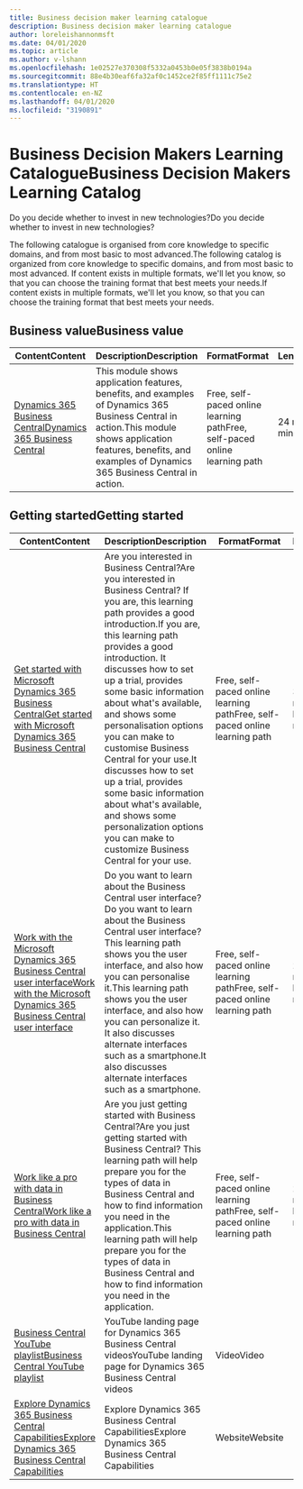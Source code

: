 ```yaml
---
title: Business decision maker learning catalogue
description: Business decision maker learning catalogue
author: loreleishannonmsft
ms.date: 04/01/2020
ms.topic: article
ms.author: v-lshann
ms.openlocfilehash: 1e02527e370308f5332a0453b0e05f3838b0194a
ms.sourcegitcommit: 88e4b30eaf6fa32af0c1452ce2f85ff1111c75e2
ms.translationtype: HT
ms.contentlocale: en-NZ
ms.lasthandoff: 04/01/2020
ms.locfileid: "3190891"
---
```

# <a name="business-decision-makers-learning-catalog"></a><span data-ttu-id="d1cac-103">Business Decision Makers Learning Catalogue</span><span class="sxs-lookup"><span data-stu-id="d1cac-103">Business Decision Makers Learning Catalog</span></span>

<span data-ttu-id="d1cac-104">Do you decide whether to invest in new technologies?</span><span class="sxs-lookup"><span data-stu-id="d1cac-104">Do you decide whether to invest in new technologies?</span></span>

<span data-ttu-id="d1cac-105">The following catalogue is organised from core knowledge to specific domains, and from most basic to most advanced.</span><span class="sxs-lookup"><span data-stu-id="d1cac-105">The following catalog is organized from core knowledge to specific domains, and from most basic to most advanced.</span></span> <span data-ttu-id="d1cac-106">If content exists in multiple formats, we'll let you know, so that you can choose the training format that best meets your needs.</span><span class="sxs-lookup"><span data-stu-id="d1cac-106">If content exists in multiple formats, we'll let you know, so that you can choose the training format that best meets your needs.</span></span>  

## <a name="business-value"></a><span data-ttu-id="d1cac-107">Business value<a name="busvalue"></a></span><span class="sxs-lookup"><span data-stu-id="d1cac-107">Business value<a name="busvalue"></a></span></span>

| <span data-ttu-id="d1cac-108">Content</span><span class="sxs-lookup"><span data-stu-id="d1cac-108">Content</span></span>                                                                 | <span data-ttu-id="d1cac-109">Description</span><span class="sxs-lookup"><span data-stu-id="d1cac-109">Description</span></span>                                                                                                | <span data-ttu-id="d1cac-110">Format</span><span class="sxs-lookup"><span data-stu-id="d1cac-110">Format</span></span>                                | <span data-ttu-id="d1cac-111">Length</span><span class="sxs-lookup"><span data-stu-id="d1cac-111">Length</span></span>     |
|----------------------------------------------------------------------------------------------------------------|------------------------------------------------------------------------------------------------------------|---------------------------------------|------------|
| [<span data-ttu-id="d1cac-112">Dynamics 365 Business Central</span><span class="sxs-lookup"><span data-stu-id="d1cac-112">Dynamics 365 Business Central</span></span>](https://docs.microsoft.com/learn/modules/dynamics-365-business-central/) | <span data-ttu-id="d1cac-113">This module shows application features, benefits, and examples of Dynamics 365 Business Central in action.</span><span class="sxs-lookup"><span data-stu-id="d1cac-113">This module shows application features, benefits, and examples of Dynamics 365 Business Central in action.</span></span> | <span data-ttu-id="d1cac-114">Free, self-paced online learning path</span><span class="sxs-lookup"><span data-stu-id="d1cac-114">Free, self-paced online learning path</span></span> | <span data-ttu-id="d1cac-115">24 minutes</span><span class="sxs-lookup"><span data-stu-id="d1cac-115">24 minutes</span></span> |

## <a name="getting-started"></a><span data-ttu-id="d1cac-116">Getting started<a name="get-started"></a></span><span class="sxs-lookup"><span data-stu-id="d1cac-116">Getting started<a name="get-started"></a></span></span>

| <span data-ttu-id="d1cac-117">Content</span><span class="sxs-lookup"><span data-stu-id="d1cac-117">Content</span></span>                                                                                                                             | <span data-ttu-id="d1cac-118">Description</span><span class="sxs-lookup"><span data-stu-id="d1cac-118">Description</span></span>                                                                                                                                                                                                                                                                                      | <span data-ttu-id="d1cac-119">Format</span><span class="sxs-lookup"><span data-stu-id="d1cac-119">Format</span></span>                                | <span data-ttu-id="d1cac-120">Length</span><span class="sxs-lookup"><span data-stu-id="d1cac-120">Length</span></span>             |
|------------------------------------------------------------------------------------------------------------------------------------------------------------------------------|--------------------------------------------------------------------------------------------------------------------------------------------------------------------------------------------------------------------------------------------------------------------------------------------------|---------------------------------------|--------------------|
| [<span data-ttu-id="d1cac-121">Get started with Microsoft Dynamics 365 Business Central</span><span class="sxs-lookup"><span data-stu-id="d1cac-121">Get started with Microsoft Dynamics 365 Business Central</span></span>](https://docs.microsoft.com/learn/paths/get-started-dynamics-365-business-central/)                          | <span data-ttu-id="d1cac-122">Are you interested in Business Central?</span><span class="sxs-lookup"><span data-stu-id="d1cac-122">Are you interested in Business Central?</span></span> <span data-ttu-id="d1cac-123">If you are, this learning path provides a good introduction.</span><span class="sxs-lookup"><span data-stu-id="d1cac-123">If you are, this learning path provides a good introduction.</span></span> <span data-ttu-id="d1cac-124">It discusses how to set up a trial, provides some basic information about what's available, and shows some personalisation options you can make to customise Business Central for your use.</span><span class="sxs-lookup"><span data-stu-id="d1cac-124">It discusses how to set up a trial, provides some basic information about what's available, and shows some personalization options you can make to customize Business Central for your use.</span></span> | <span data-ttu-id="d1cac-125">Free, self-paced online learning path</span><span class="sxs-lookup"><span data-stu-id="d1cac-125">Free, self-paced online learning path</span></span> | <span data-ttu-id="d1cac-126">3 hours 4 minutes</span><span class="sxs-lookup"><span data-stu-id="d1cac-126">3 hours 4 minutes</span></span>  |
| [<span data-ttu-id="d1cac-127">Work with the Microsoft Dynamics 365 Business Central user interface</span><span class="sxs-lookup"><span data-stu-id="d1cac-127">Work with the Microsoft Dynamics 365 Business Central user interface</span></span>](https://docs.microsoft.com/learn/paths/work-with-user-interface-dynamics-365-business-central/) | <span data-ttu-id="d1cac-128">Do you want to learn about the Business Central user interface?</span><span class="sxs-lookup"><span data-stu-id="d1cac-128">Do you want to learn about the Business Central user interface?</span></span> <span data-ttu-id="d1cac-129">This learning path shows you the user interface, and also how you can personalise it.</span><span class="sxs-lookup"><span data-stu-id="d1cac-129">This learning path shows you the user interface, and also how you can personalize it.</span></span> <span data-ttu-id="d1cac-130">It also discusses alternate interfaces such as a smartphone.</span><span class="sxs-lookup"><span data-stu-id="d1cac-130">It also discusses alternate interfaces such as a smartphone.</span></span>                                                                               | <span data-ttu-id="d1cac-131">Free, self-paced online learning path</span><span class="sxs-lookup"><span data-stu-id="d1cac-131">Free, self-paced online learning path</span></span> | <span data-ttu-id="d1cac-132">2 hours 27 minutes</span><span class="sxs-lookup"><span data-stu-id="d1cac-132">2 hours 27 minutes</span></span> |
| [<span data-ttu-id="d1cac-133">Work like a pro with data in Business Central</span><span class="sxs-lookup"><span data-stu-id="d1cac-133">Work like a pro with data in Business Central</span></span>](https://docs.microsoft.com/learn/paths/work-pro-data-dynamics-365-business-central)                                    | <span data-ttu-id="d1cac-134">Are you just getting started with Business Central?</span><span class="sxs-lookup"><span data-stu-id="d1cac-134">Are you just getting started with Business Central?</span></span> <span data-ttu-id="d1cac-135">This learning path will help prepare you for the types of data in Business Central and how to find information you need in the application.</span><span class="sxs-lookup"><span data-stu-id="d1cac-135">This learning path will help prepare you for the types of data in Business Central and how to find information you need in the application.</span></span>                                                                                                  | <span data-ttu-id="d1cac-136">Free, self-paced online learning path</span><span class="sxs-lookup"><span data-stu-id="d1cac-136">Free, self-paced online learning path</span></span> | <span data-ttu-id="d1cac-137">2 hours 27 minutes</span><span class="sxs-lookup"><span data-stu-id="d1cac-137">2 hours 27 minutes</span></span> |
| [<span data-ttu-id="d1cac-138">Business Central YouTube playlist</span><span class="sxs-lookup"><span data-stu-id="d1cac-138">Business Central YouTube playlist</span></span>](https://www.youtube.com/playlist?list=PLcakwueIHoT-wVFPKUtmxlqcG1kJ0oqq4)                                                                | <span data-ttu-id="d1cac-139">YouTube landing page for Dynamics 365 Business Central videos</span><span class="sxs-lookup"><span data-stu-id="d1cac-139">YouTube landing page for Dynamics 365 Business Central videos</span></span>                                                                                                                                                                                                                                    | <span data-ttu-id="d1cac-140">Video</span><span class="sxs-lookup"><span data-stu-id="d1cac-140">Video</span></span>                                 |                    |
| [<span data-ttu-id="d1cac-141">Explore Dynamics 365 Business Central Capabilities</span><span class="sxs-lookup"><span data-stu-id="d1cac-141">Explore Dynamics 365 Business Central Capabilities</span></span>](https://dynamics.microsoft.com/business-central/capabilities/)                                                    | <span data-ttu-id="d1cac-142">Explore Dynamics 365 Business Central Capabilities</span><span class="sxs-lookup"><span data-stu-id="d1cac-142">Explore Dynamics 365 Business Central Capabilities</span></span>                                                                                                                                                                                                                                               | <span data-ttu-id="d1cac-143">Website</span><span class="sxs-lookup"><span data-stu-id="d1cac-143">Website</span></span>                               |                    |
